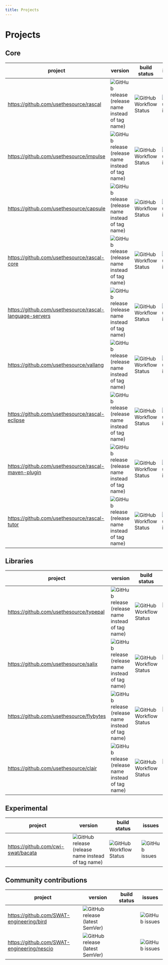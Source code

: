 ```yaml
---
title: Projects
---
```


# Projects

## Core
| project                                                 | version                                                                                                                                                                    | build status                                                                                                                                       | issues                                                                                                          |
|---------------------------------------------------------|----------------------------------------------------------------------------------------------------------------------------------------------------------------------------|----------------------------------------------------------------------------------------------------------------------------------------------------|-----------------------------------------------------------------------------------------------------------------|
| https://github.com/usethesource/rascal                  | ![GitHub release (release name instead of tag name)](https://img.shields.io/github/v/release/usethesource/rascal?include_prereleases&style=for-the-badge)                  | ![GitHub Workflow Status](https://img.shields.io/github/workflow/status/usethesource/rascal/Build%20and%20Deploy?style=for-the-badge)              | ![GitHub issues](https://img.shields.io/github/issues/usethesource/rascal?style=for-the-badge)                  |
| https://github.com/usethesource/impulse                 | ![GitHub release (release name instead of tag name)](https://img.shields.io/github/v/release/usethesource/impulse?include_prereleases&style=for-the-badge)                 | ![GitHub Workflow Status](https://img.shields.io/github/workflow/status/usethesource/impulse/Build%20and%20Deploy?style=for-the-badge)             | ![GitHub issues](https://img.shields.io/github/issues/usethesource/impulse?style=for-the-badge)                 |
| https://github.com/usethesource/capsule                 | ![GitHub release (release name instead of tag name)](https://img.shields.io/github/v/release/usethesource/capsule?include_prereleases&style=for-the-badge)                 | ![GitHub Workflow Status](https://img.shields.io/github/workflow/status/usethesource/capsule/Build%20and%20Deploy%20Capsule?style=for-the-badge)   | ![GitHub issues](https://img.shields.io/github/issues/usethesource/capsule?style=for-the-badge)                 |
| https://github.com/usethesource/rascal-core             | ![GitHub release (release name instead of tag name)](https://img.shields.io/github/v/release/usethesource/rascal-core?include_prereleases&style=for-the-badge)             | ![GitHub Workflow Status](https://img.shields.io/github/workflow/status/usethesource/rascal-core/Build%20and%20Deploy?style=for-the-badge)         | ![GitHub issues](https://img.shields.io/github/issues/usethesource/rascal-core?style=for-the-badge)             |
| https://github.com/usethesource/rascal-language-servers | ![GitHub release (release name instead of tag name)](https://img.shields.io/github/v/release/usethesource/rascal-language-servers?include_prereleases&style=for-the-badge) | ![GitHub Workflow Status](https://img.shields.io/github/workflow/status/usethesource/rascal-language-servers/CI?style=for-the-badge)               | ![GitHub issues](https://img.shields.io/github/issues/usethesource/rascal-language-servers?style=for-the-badge) |
| https://github.com/usethesource/vallang                 | ![GitHub release (release name instead of tag name)](https://img.shields.io/github/v/release/usethesource/vallang?include_prereleases&style=for-the-badge)                 | ![GitHub Workflow Status](https://img.shields.io/github/workflow/status/usethesource/vallang/Build%20and%20Deploy?style=for-the-badge)             | ![GitHub issues](https://img.shields.io/github/issues/usethesource/vallang?style=for-the-badge)                 |
| https://github.com/usethesource/rascal-eclipse          | ![GitHub release (release name instead of tag name)](https://img.shields.io/github/v/release/usethesource/rascal-eclipse?include_prereleases&style=for-the-badge)          | ![GitHub Workflow Status](https://img.shields.io/github/workflow/status/usethesource/rascal-eclipse/Build%20and%20Deploy?style=for-the-badge)      | ![GitHub issues](https://img.shields.io/github/issues/usethesource/rascal-eclipse?style=for-the-badge)          |
| https://github.com/usethesource/rascal-maven-plugin     | ![GitHub release (release name instead of tag name)](https://img.shields.io/github/v/release/usethesource/rascal-maven-plugin?include_prereleases&style=for-the-badge)     | ![GitHub Workflow Status](https://img.shields.io/github/workflow/status/usethesource/rascal-maven-plugin/Build%20and%20Deploy?style=for-the-badge) | ![GitHub issues](https://img.shields.io/github/issues/usethesource/rascal-maven-plugin?style=for-the-badge)     |
| https://github.com/usethesource/rascal-tutor            | ![GitHub release (release name instead of tag name)](https://img.shields.io/github/v/release/usethesource/rascal-tutor?include_prereleases&style=for-the-badge)            | ![GitHub Workflow Status](https://img.shields.io/github/workflow/status/usethesource/rascal-tutor/Build%20and%20Deploy?style=for-the-badge)        | ![GitHub issues](https://img.shields.io/github/issues/usethesource/rascal-tutor?style=for-the-badge)     |

## Libraries

| project                                                 | version                                                                                                                                                                    | build status                                                                                                                                       | issues                                                                                                          |
|---------------------------------------------------------|----------------------------------------------------------------------------------------------------------------------------------------------------------------------------|----------------------------------------------------------------------------------------------------------------------------------------------------|-----------------------------------------------------------------------------------------------------------------|
| https://github.com/usethesource/typepal                 | ![GitHub release (release name instead of tag name)](https://img.shields.io/github/v/release/usethesource/typepal?include_prereleases&style=for-the-badge)                 | ![GitHub Workflow Status](https://img.shields.io/github/workflow/status/usethesource/typepal/Build%20and%20Deploy?style=for-the-badge)             | ![GitHub issues](https://img.shields.io/github/issues/usethesource/typepal?style=for-the-badge)                 |
| https://github.com/usethesource/salix                   | ![GitHub release (release name instead of tag name)](https://img.shields.io/github/v/release/usethesource/salix?include_prereleases&style=for-the-badge)                   | ![GitHub Workflow Status](https://img.shields.io/github/workflow/status/usethesource/salix/Build%20and%20Deploy?style=for-the-badge)               | ![GitHub issues](https://img.shields.io/github/issues/usethesource/salix?style=for-the-badge)                   |
| https://github.com/usethesource/flybytes | ![GitHub release (release name instead of tag name)](https://img.shields.io/github/v/release/usethesource/flybytes?include_prereleases&style=for-the-badge) | ![GitHub Workflow Status](https://img.shields.io/github/workflow/status/usethesource/flybytes/Build%20and%20Deploy%20Flybytes?style=for-the-badge) | ![GitHub issues](https://img.shields.io/github/issues/usethesource/flybytes?style=for-the-badge) |
| https://github.com/usethesource/clair    | ![GitHub release (release name instead of tag name)](https://img.shields.io/github/v/release/usethesource/clair?include_prereleases&style=for-the-badge)    | ![GitHub Workflow Status](https://img.shields.io/github/workflow/status/usethesource/clair/Build%20and%20Deploy?style=for-the-badge)               | ![GitHub issues](https://img.shields.io/github/issues/usethesource/clair?style=for-the-badge)    |

## Experimental

| project                              | version                                                                                                                                                 | build status                                                                                                                                   | issues                                                                                       |
|--------------------------------------|---------------------------------------------------------------------------------------------------------------------------------------------------------|------------------------------------------------------------------------------------------------------------------------------------------------|----------------------------------------------------------------------------------------------|
| https://github.com/cwi-swat/bacata   | ![GitHub release (release name instead of tag name)](https://img.shields.io/github/v/release/cwi-swat/bacata?include_prereleases&style=for-the-badge)   | ![GitHub Workflow Status](https://img.shields.io/github/workflow/status/cwi-swat/bacata/Build%20and%20Deploy?style=for-the-badge)              | ![GitHub issues](https://img.shields.io/github/issues/cwi-swat/bacata?style=for-the-badge)   |

## Community contributions

| project                                    | version                                                                                                                | build status  | issues                                                                                             |
|--------------------------------------------|------------------------------------------------------------------------------------------------------------------------|---------------|----------------------------------------------------------------------------------------------------|
| https://github.com/SWAT-engineering/bird   | ![GitHub release (latest SemVer)](https://img.shields.io/github/v/release/SWAT-engineering/bird?style=for-the-badge)   |               | ![GitHub issues](https://img.shields.io/github/issues/SWAT-engineering/bird?style=for-the-badge)   |
| https://github.com/SWAT-engineering/nescio | ![GitHub release (latest SemVer)](https://img.shields.io/github/v/release/SWAT-engineering/nescio?style=for-the-badge) |               | ![GitHub issues](https://img.shields.io/github/issues/SWAT-engineering/nescio?style=for-the-badge) |
